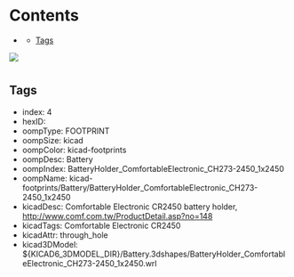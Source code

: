 



Contents
========

* [](#)
	* [Tags](#tags)
  
![][im]
# 

## Tags

- index: 4
- hexID: 
- oompType: FOOTPRINT
- oompSize: kicad
- oompColor: kicad-footprints
- oompDesc: Battery
- oompIndex: BatteryHolder_ComfortableElectronic_CH273-2450_1x2450
- oompName: kicad-footprints/Battery/BatteryHolder_ComfortableElectronic_CH273-2450_1x2450
- kicadDesc: Comfortable Electronic CR2450 battery holder, http://www.comf.com.tw/ProductDetail.asp?no=148
- kicadTags: Comfortable Electronic CR2450
- kicadAttr: through_hole
- kicad3DModel: ${KICAD6_3DMODEL_DIR}/Battery.3dshapes/BatteryHolder_ComfortableElectronic_CH273-2450_1x2450.wrl



[im]: image.png
